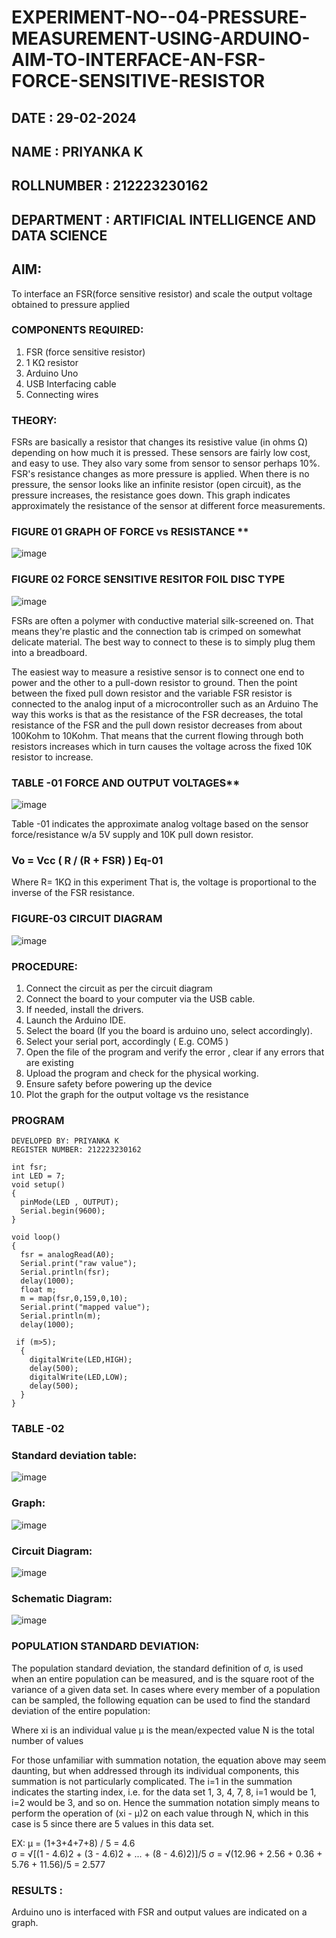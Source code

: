 # EXPERIMENT-NO--04-PRESSURE-MEASUREMENT-USING-ARDUINO-AIM-TO-INTERFACE-AN-FSR-FORCE-SENSITIVE-RESISTOR
## DATE : 29-02-2024
## NAME : PRIYANKA K																			             
## ROLLNUMBER : 212223230162
## DEPARTMENT : ARTIFICIAL INTELLIGENCE AND DATA SCIENCE


## AIM: 
To interface an FSR(force sensitive resistor) and scale the output voltage obtained to pressure applied 
 
### COMPONENTS REQUIRED:
1.	FSR  (force sensitive resistor)
2.	1 KΩ resistor 
3.	Arduino Uno 
4.	USB Interfacing cable 
5.	Connecting wires 


### THEORY: 
FSRs are basically a resistor that changes its resistive value (in ohms Ω) depending on how much it is pressed. These sensors are fairly low cost, and easy to use. They also vary some from sensor to sensor perhaps 10%. FSR's resistance changes as more pressure is applied. When there is no pressure, the sensor looks like an infinite resistor (open circuit), as the pressure increases, the resistance goes down. This graph indicates approximately the resistance of the sensor at different force measurements.
 
### FIGURE 01 GRAPH OF FORCE vs RESISTANCE **
![image](https://user-images.githubusercontent.com/36288975/163532939-d6888ae1-4068-4d83-86a7-fc4c32d5179e.png)


### FIGURE 02 FORCE SENSITIVE RESITOR FOIL DISC TYPE  
![image](https://user-images.githubusercontent.com/36288975/163532957-82d57567-a1c3-48c5-8a87-7ea66d6fca49.png)






FSRs are often a polymer with conductive material silk-screened on. That means they're plastic and the connection tab is crimped on somewhat delicate material. The best way to connect to these is to simply plug them into a breadboard.

The easiest way to measure a resistive sensor is to connect one end to power and the other to a pull-down resistor to ground. Then the point between the fixed pull down resistor and the variable FSR resistor is connected to the analog input of a microcontroller such as an Arduino The way this works is that as the resistance of the FSR decreases, the total resistance of the FSR and the pull down resistor decreases from about 100Kohm to 10Kohm. That means that the current flowing through both resistors increases which in turn causes the voltage across the fixed 10K resistor to increase.

### TABLE -01 FORCE AND OUTPUT VOLTAGES**
 ![image](https://user-images.githubusercontent.com/36288975/163532972-2b909551-12c9-485d-adb1-d1e988d557bd.png)


	
  Table -01 indicates the approximate analog voltage based on the sensor force/resistance w/a 5V supply and 10K pull down resistor.

### Vo = Vcc ( R / (R + FSR) )								Eq-01

Where R= 1KΩ in this experiment 
That is, the voltage is proportional to the inverse of the FSR resistance.









### FIGURE-03 CIRCUIT DIAGRAM
![image](https://user-images.githubusercontent.com/36288975/163532979-a2a5cb5c-f495-442c-843e-bebb82737a35.png)







### PROCEDURE:
1.	Connect the circuit as per the circuit diagram 
2.	Connect the board to your computer via the USB cable.
3.	If needed, install the drivers.
4.	Launch the Arduino IDE.
5.	Select the board (If you the board is arduino uno, select accordingly).
6.	Select your serial port, accordingly ( E.g. COM5 )
7.	Open the file of the program  and verify the error , clear if any errors that are existing 
8.	Upload the program and check for the physical working. 
9.	Ensure safety before powering up the device 
10.	Plot the graph for the output voltage vs the resistance 


### PROGRAM 
```
DEVELOPED BY: PRIYANKA K
REGISTER NUMBER: 212223230162

int fsr;
int LED = 7;
void setup()
{
  pinMode(LED , OUTPUT);
  Serial.begin(9600);
}

void loop()
{
  fsr = analogRead(A0);
  Serial.print("raw value");
  Serial.println(fsr);
  delay(1000);
  float m;
  m = map(fsr,0,159,0,10);
  Serial.print("mapped value");
  Serial.println(m);
  delay(1000);
  
 if (m>5);
  {
    digitalWrite(LED,HIGH);
    delay(500);
    digitalWrite(LED,LOW);
    delay(500);
  }
}
```
### TABLE -02 
### Standard deviation table:
![image](https://github.com/Priyanka1846/EXPERIMENT-NO--04-PRESSURE-MEASUREMENT-USING-ARDUINO-AIM-To-interface-an-FSR-force-sensitive-resist/assets/139425809/6fa89c7b-005f-4e78-b5e7-0b4ed1f616de)
### Graph:
![image](https://github.com/Priyanka1846/EXPERIMENT-NO--04-PRESSURE-MEASUREMENT-USING-ARDUINO-AIM-To-interface-an-FSR-force-sensitive-resist/assets/139425809/01e2525f-b9db-4292-a4ab-2ccc6c7676ca)
### Circuit Diagram:
![image](https://github.com/Priyanka1846/EXPERIMENT-NO--04-PRESSURE-MEASUREMENT-USING-ARDUINO-AIM-To-interface-an-FSR-force-sensitive-resist/assets/139425809/4810f583-2ef7-4829-917a-d7587360c810)
### Schematic Diagram:
![image](https://github.com/Priyanka1846/EXPERIMENT-NO--04-PRESSURE-MEASUREMENT-USING-ARDUINO-AIM-To-interface-an-FSR-force-sensitive-resist/assets/139425809/86b19648-5ba8-4dfe-87d8-98fa40f61770)

 



### POPULATION STANDARD DEVIATION:
The population standard deviation, the standard definition of σ, is used when an entire population can be measured, and is the square root of the variance of a given data set. In cases where every member of a population can be sampled, the following equation can be used to find the standard deviation of the entire population:



Where
xi is an individual value
μ is the mean/expected value
N is the total number of values

For those unfamiliar with summation notation, the equation above may seem daunting, but when addressed through its individual components, this summation is not particularly complicated. The i=1 in the summation indicates the starting index, i.e. for the data set 1, 3, 4, 7, 8, i=1 would be 1, i=2 would be 3, and so on. Hence the summation notation simply means to perform the operation of (xi - μ)2 on each value through N, which in this case is 5 since there are 5 values in this data set.

EX:           μ = (1+3+4+7+8) / 5 = 4.6        
σ = √[(1 - 4.6)2 + (3 - 4.6)2 + ... + (8 - 4.6)2)]/5
σ = √(12.96 + 2.56 + 0.36 + 5.76 + 11.56)/5 = 2.577















### RESULTS : 
Arduino uno is interfaced with FSR and output values are indicated on a graph.

